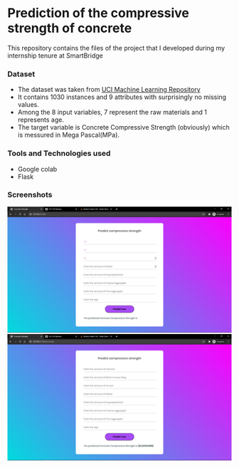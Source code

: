 # Prediction of the compressive strength of concrete
This repository contains the files of the project that I developed during my internship tenure at SmartBridge

### Dataset 
- The dataset was taken from  <a href="http://archive.ics.uci.edu/ml/datasets/Concrete+Compressive+Strength">UCI Machine Learning Repository</a> 
- It contains 1030 instances and 9 attributes with surprisingly no missing values. 
- Among the 8 input variables, 7 represent the raw materials and 1 represents age. 
- The target variable is Concrete Compressive Strength (obviously) which is messured in Mega Pascal(MPa).

### Tools and Technologies used
- Google colab
- Flask

### Screenshots

<img src = "/Screenshots/Screenshot1.png" width = "700">

<img src = "/Screenshots/Screenshot2.png" width = "700">




